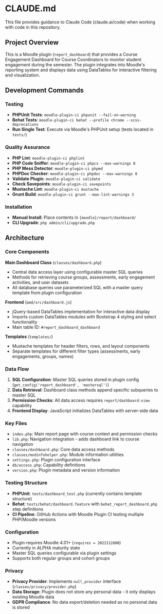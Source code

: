 # CLAUDE.md

This file provides guidance to Claude Code (claude.ai/code) when working with code in this repository.

## Project Overview

This is a Moodle plugin (`report_dashboard`) that provides a Course Engagement Dashboard for Course Coordinators to monitor student engagement during the semester. The plugin integrates into Moodle's reporting system and displays data using DataTables for interactive filtering and visualization.

## Development Commands

### Testing
- **PHPUnit Tests**: `moodle-plugin-ci phpunit --fail-on-warning`
- **Behat Tests**: `moodle-plugin-ci behat --profile chrome --scss-deprecations`
- **Run Single Test**: Execute via Moodle's PHPUnit setup (tests located in `tests/`)

### Quality Assurance
- **PHP Lint**: `moodle-plugin-ci phplint`
- **PHP Code Sniffer**: `moodle-plugin-ci phpcs --max-warnings 0`
- **PHP Mess Detector**: `moodle-plugin-ci phpmd`
- **PHPDoc Checker**: `moodle-plugin-ci phpdoc --max-warnings 0`
- **Validate Plugin**: `moodle-plugin-ci validate`
- **Check Savepoints**: `moodle-plugin-ci savepoints`
- **Mustache Lint**: `moodle-plugin-ci mustache`
- **Grunt Build**: `moodle-plugin-ci grunt --max-lint-warnings 3`

### Installation
- **Manual Install**: Place contents in `{moodle}/report/dashboard/`
- **CLI Upgrade**: `php admin/cli/upgrade.php`

## Architecture

### Core Components

**Main Dashboard Class** (`classes/dashboard.php`)
- Central data access layer using configurable master SQL queries
- Methods for retrieving course groups, assessments, early engagement activities, and user datasets
- All database queries use parameterized SQL with a master query template from plugin configuration

**Frontend** (`amd/src/dashboard.js`)
- jQuery-based DataTables implementation for interactive data display
- Imports custom DataTables modules with Bootstrap 4 styling and select functionality
- Main table ID: `#report_dashboard_dashboard`

**Templates** (`templates/`)
- Mustache templates for header filters, rows, and layout components
- Separate templates for different filter types (assessments, early engagements, groups, names)

### Data Flow

1. **SQL Configuration**: Master SQL queries stored in plugin config (`get_config('report_dashboard', 'mastersql')`)
2. **Data Retrieval**: Dashboard class methods append specific subqueries to master SQL
3. **Permission Checks**: All data access requires `report/dashboard:view` capability
4. **Frontend Display**: JavaScript initializes DataTables with server-side data

### Key Files

- `index.php`: Main report page with course context and permission checks
- `lib.php`: Navigation integration - adds dashboard link to course navigation
- `classes/dashboard.php`: Core data access methods
- `classes/modinfohelper.php`: Module information utilities
- `settings.php`: Plugin configuration interface
- `db/access.php`: Capability definitions
- `version.php`: Plugin metadata and version information

### Testing Structure

- **PHPUnit**: `tests/dashboard_test.php` (currently contains template structure)
- **Behat**: `tests/behat/dashboard.feature` with `behat_report_dashboard.php` step definitions
- **CI Pipeline**: GitHub Actions with Moodle Plugin CI testing multiple PHP/Moodle versions

### Configuration

- Plugin requires Moodle 4.01+ (`requires = 2022112800`)
- Currently in ALPHA maturity state
- Master SQL queries configurable via plugin settings
- Supports both regular groups and cohort groups

### Privacy

- **Privacy Provider**: Implements `null_provider` interface (`classes/privacy/provider.php`)
- **Data Storage**: Plugin does not store any personal data - it only displays existing Moodle data
- **GDPR Compliance**: No data export/deletion needed as no personal data is stored